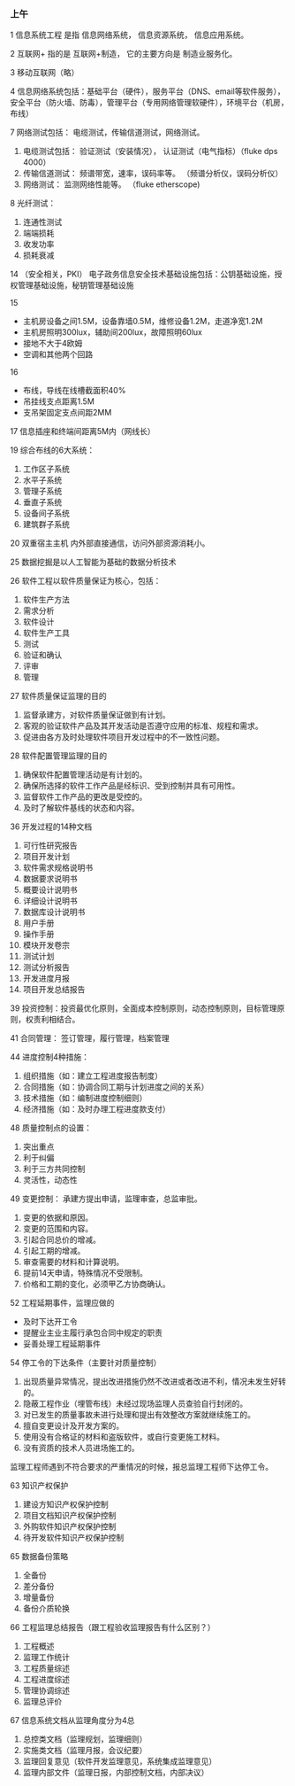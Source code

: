 ### 上午

1 信息系统工程 是指 信息网络系统， 信息资源系统， 信息应用系统。

2 互联网+ 指的是 互联网+制造， 它的主要方向是 制造业服务化。

3 移动互联网（略）

4 信息网络系统包括：基础平台（硬件），服务平台（DNS、email等软件服务），安全平台（防火墙、防毒），管理平台（专用网络管理软硬件），环境平台（机房，布线）

7 网络测试包括： 电缆测试，传输信道测试，网络测试。
1. 电缆测试包括： 验证测试（安装情况）， 认证测试（电气指标）（fluke dps 4000）
2. 传输信道测试： 频谱带宽，速率，误码率等。    （频谱分析仪，误码分析仪）
3. 网络测试：    监测网络性能等。    （fluke etherscope)

8 光纤测试：
1. 连通性测试
2. 端端损耗
3. 收发功率
4. 损耗衰减

14 （安全相关，PKI） 电子政务信息安全技术基础设施包括：公钥基础设施，授权管理基础设施，秘钥管理基础设施

15
* 主机房设备之间1.5M，设备靠墙0.5M，维修设备1.2M，走道净宽1.2M
* 主机房照明300lux，辅助间200lux，故障照明60lux
* 接地不大于4欧姆
* 空调和其他两个回路

16
* 布线，导线在线槽截面积40%
* 吊挂线支点距离1.5M
* 支吊架固定支点间距2MM

17 信息插座和终端间距离5M内（网线长）

19 综合布线的6大系统：
1. 工作区子系统
2. 水平子系统
3. 管理子系统
4. 垂直子系统
5. 设备间子系统
6. 建筑群子系统

20 双重宿主主机 内外部直接通信，访问外部资源消耗小。

25 数据挖掘是以人工智能为基础的数据分析技术

26 软件工程以软件质量保证为核心，包括：
1. 软件生产方法
2. 需求分析
3. 软件设计
4. 软件生产工具
5. 测试
6. 验证和确认
7. 评审
8. 管理

27 软件质量保证监理的目的
1. 监督承建方，对软件质量保证做到有计划。
2. 客观的验证软件产品及其开发活动是否遵守应用的标准、规程和需求。
3. 促进由各方及时处理软件项目开发过程中的不一致性问题。

28 软件配置管理监理的目的
1. 确保软件配置管理活动是有计划的。
2. 确保所选择的软件工作产品是经标识、受到控制并具有可用性。
3. 监督软件工作产品的更改是受控的。
4. 及时了解软件基线的状态和内容。

36 开发过程的14种文档
1. 可行性研究报告
2. 项目开发计划
3. 软件需求规格说明书
4. 数据要求说明书
5. 概要设计说明书
6. 详细设计说明书
7. 数据库设计说明书
8. 用户手册
9. 操作手册
10. 模块开发卷宗
11. 测试计划
12. 测试分析报告
13. 开发进度月报
14. 项目开发总结报告

39 投资控制：投资最优化原则，全面成本控制原则，动态控制原则，目标管理原则，权责利相结合。

41 合同管理： 签订管理，履行管理，档案管理

44 进度控制4种措施：
1. 组织措施（如：建立工程进度报告制度）
2. 合同措施（如：协调合同工期与计划进度之间的关系）
3. 技术措施（如：编制进度控制细则）
4. 经济措施（如：及时办理工程进度款支付）

48 质量控制点的设置：
1. 突出重点
2. 利于纠偏
3. 利于三方共同控制
4. 灵活性，动态性

49 变更控制：
承建方提出申请，监理审查，总监审批。
1. 变更的依据和原因。
2. 变更的范围和内容。
3. 引起合同总价的增减。
4. 引起工期的增减。
5. 审查需要的材料和计算说明。
6. 提前14天申请，特殊情况不受限制。
7. 价格和工期的变化，必须甲乙方协商确认。

52 工程延期事件，监理应做的
* 及时下达开工令
* 提醒业主业主履行承包合同中规定的职责
* 妥善处理工程延期事件

54 停工令的下达条件（主要针对质量控制）
1. 出现质量异常情况，提出改进措施仍然不改进或者改进不利，情况未发生好转的。
2. 隐蔽工程作业（埋管布线）未经过现场监理人员查验自行封闭的。
3. 对已发生的质量事故未进行处理和提出有效整改方案就继续施工的。
4. 擅自变更设计及开发方案的。
5. 使用没有合格证的材料和盗版软件，或自行变更施工材料。
6. 没有资质的技术人员进场施工的。

监理工程师遇到不符合要求的严重情况的时候，报总监理工程师下达停工令。

63 知识产权保护
1. 建设方知识产权保护控制
2. 项目文档知识产权保护控制
3. 外购软件知识产权保护控制
4. 待开发软件知识产权保护控制

65 数据备份策略
1. 全备份
2. 差分备份
3. 增量备份
4. 备份介质轮换

66 工程监理总结报告（跟工程验收监理报告有什么区别？）
1. 工程概述
2. 监理工作统计
3. 工程质量综述
4. 工程进度综述
5. 管理协调综述
6. 监理总评价

67 信息系统文档从监理角度分为4总
1. 总控类文档（监理规划，监理细则）
2. 实施类文档（监理月报，会议纪要）
3. 监理回复意见（软件开发监理意见，系统集成监理意见）
4. 监理内部文件（监理日报，内部控制文档，内部决议）
